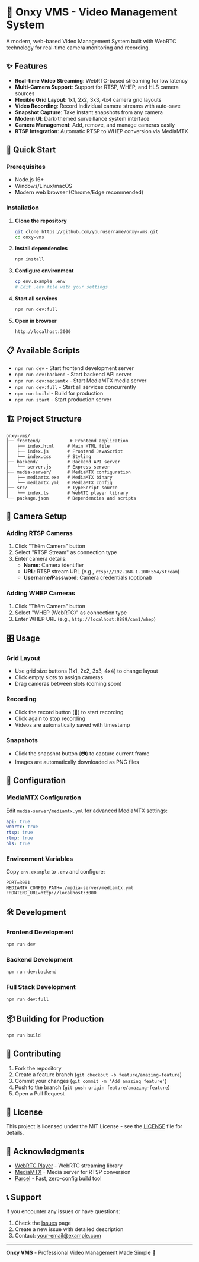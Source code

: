# 🎯 Onxy VMS - Video Management System

A modern, web-based Video Management System built with WebRTC technology for real-time camera monitoring and recording.

## ✨ Features

- **Real-time Video Streaming**: WebRTC-based streaming for low latency
- **Multi-Camera Support**: Support for RTSP, WHEP, and HLS camera sources
- **Flexible Grid Layout**: 1x1, 2x2, 3x3, 4x4 camera grid layouts
- **Video Recording**: Record individual camera streams with auto-save
- **Snapshot Capture**: Take instant snapshots from any camera
- **Modern UI**: Dark-themed surveillance system interface
- **Camera Management**: Add, remove, and manage cameras easily
- **RTSP Integration**: Automatic RTSP to WHEP conversion via MediaMTX

## 🚀 Quick Start

### Prerequisites

- Node.js 16+ 
- Windows/Linux/macOS
- Modern web browser (Chrome/Edge recommended)

### Installation

1. **Clone the repository**
   ```bash
   git clone https://github.com/yourusername/onxy-vms.git
   cd onxy-vms
   ```

2. **Install dependencies**
   ```bash
   npm install
   ```

3. **Configure environment**
   ```bash
   cp env.example .env
   # Edit .env file with your settings
   ```

4. **Start all services**
   ```bash
   npm run dev:full
   ```

5. **Open in browser**
   ```
   http://localhost:3000
   ```

## 📋 Available Scripts

- `npm run dev` - Start frontend development server
- `npm run dev:backend` - Start backend API server
- `npm run dev:mediamtx` - Start MediaMTX media server
- `npm run dev:full` - Start all services concurrently
- `npm run build` - Build for production
- `npm run start` - Start production server

## 🏗️ Project Structure

```
onxy-vms/
├── frontend/           # Frontend application
│   ├── index.html     # Main HTML file
│   ├── index.js       # Frontend JavaScript
│   └── index.css      # Styling
├── backend/           # Backend API server
│   └── server.js      # Express server
├── media-server/      # MediaMTX configuration
│   ├── mediamtx.exe   # MediaMTX binary
│   └── mediamtx.yml   # MediaMTX config
├── src/               # TypeScript source
│   └── index.ts       # WebRTC player library
└── package.json       # Dependencies and scripts
```

## 🎥 Camera Setup

### Adding RTSP Cameras

1. Click "Thêm Camera" button
2. Select "RTSP Stream" as connection type
3. Enter camera details:
   - **Name**: Camera identifier
   - **URL**: RTSP stream URL (e.g., `rtsp://192.168.1.100:554/stream`)
   - **Username/Password**: Camera credentials (optional)

### Adding WHEP Cameras

1. Click "Thêm Camera" button
2. Select "WHEP (WebRTC)" as connection type
3. Enter WHEP URL (e.g., `http://localhost:8889/cam1/whep`)

## 🎛️ Usage

### Grid Layout
- Use grid size buttons (1x1, 2x2, 3x3, 4x4) to change layout
- Click empty slots to assign cameras
- Drag cameras between slots (coming soon)

### Recording
- Click the record button (🔴) to start recording
- Click again to stop recording
- Videos are automatically saved with timestamp

### Snapshots
- Click the snapshot button (📷) to capture current frame
- Images are automatically downloaded as PNG files

## 🔧 Configuration

### MediaMTX Configuration

Edit `media-server/mediamtx.yml` for advanced MediaMTX settings:

```yaml
api: true
webrtc: true
rtsp: true
rtmp: true
hls: true
```

### Environment Variables

Copy `env.example` to `.env` and configure:

```env
PORT=3001
MEDIAMTX_CONFIG_PATH=./media-server/mediamtx.yml
FRONTEND_URL=http://localhost:3000
```

## 🛠️ Development

### Frontend Development
```bash
npm run dev
```

### Backend Development
```bash
npm run dev:backend
```

### Full Stack Development
```bash
npm run dev:full
```

## 📦 Building for Production

```bash
npm run build
```

## 🤝 Contributing

1. Fork the repository
2. Create a feature branch (`git checkout -b feature/amazing-feature`)
3. Commit your changes (`git commit -m 'Add amazing feature'`)
4. Push to the branch (`git push origin feature/amazing-feature`)
5. Open a Pull Request

## 📄 License

This project is licensed under the MIT License - see the [LICENSE](LICENSE) file for details.

## 🙏 Acknowledgments

- [WebRTC Player](https://github.com/Eyevinn/webrtc-player) - WebRTC streaming library
- [MediaMTX](https://github.com/bluenviron/mediamtx) - Media server for RTSP conversion
- [Parcel](https://parceljs.org/) - Fast, zero-config build tool

## 📞 Support

If you encounter any issues or have questions:

1. Check the [Issues](https://github.com/yourusername/onxy-vms/issues) page
2. Create a new issue with detailed description
3. Contact: your-email@example.com

---

**Onxy VMS** - Professional Video Management Made Simple 🎯